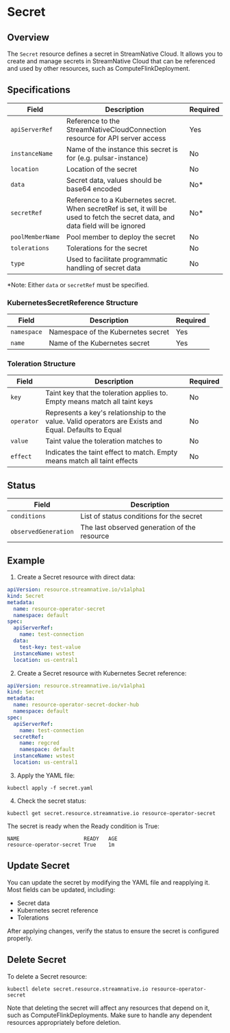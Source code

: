 # Secret

## Overview

The `Secret` resource defines a secret in StreamNative Cloud. It allows you to create and manage secrets in StreamNative Cloud that can be referenced and used by other resources, such as ComputeFlinkDeployment.

## Specifications

| Field | Description | Required |
|-------|-------------|----------|
| `apiServerRef` | Reference to the StreamNativeCloudConnection resource for API server access | Yes |
| `instanceName` | Name of the instance this secret is for (e.g. pulsar-instance) | No |
| `location` | Location of the secret | No |
| `data` | Secret data, values should be base64 encoded | No* |
| `secretRef` | Reference to a Kubernetes secret. When secretRef is set, it will be used to fetch the secret data, and data field will be ignored | No* |
| `poolMemberName` | Pool member to deploy the secret | No |
| `tolerations` | Tolerations for the secret | No |
| `type` | Used to facilitate programmatic handling of secret data | No |

*Note: Either `data` or `secretRef` must be specified.

### KubernetesSecretReference Structure

| Field | Description | Required |
|-------|-------------|----------|
| `namespace` | Namespace of the Kubernetes secret | Yes |
| `name` | Name of the Kubernetes secret | Yes |

### Toleration Structure

| Field | Description | Required |
|-------|-------------|----------|
| `key` | Taint key that the toleration applies to. Empty means match all taint keys | No |
| `operator` | Represents a key's relationship to the value. Valid operators are Exists and Equal. Defaults to Equal | No |
| `value` | Taint value the toleration matches to | No |
| `effect` | Indicates the taint effect to match. Empty means match all taint effects | No |

## Status

| Field | Description |
|-------|-------------|
| `conditions` | List of status conditions for the secret |
| `observedGeneration` | The last observed generation of the resource |

## Example

1. Create a Secret resource with direct data:

```yaml
apiVersion: resource.streamnative.io/v1alpha1
kind: Secret
metadata:
  name: resource-operator-secret
  namespace: default
spec:
  apiServerRef:
    name: test-connection
  data:
    test-key: test-value
  instanceName: wstest
  location: us-central1
```

2. Create a Secret resource with Kubernetes Secret reference:

```yaml
apiVersion: resource.streamnative.io/v1alpha1
kind: Secret
metadata:
  name: resource-operator-secret-docker-hub
  namespace: default
spec:
  apiServerRef:
    name: test-connection
  secretRef:
    name: regcred
    namespace: default
  instanceName: wstest
  location: us-central1
```

3. Apply the YAML file:

```shell
kubectl apply -f secret.yaml
```

4. Check the secret status:

```shell
kubectl get secret.resource.streamnative.io resource-operator-secret
```

The secret is ready when the Ready condition is True:

```shell
NAME                     READY   AGE
resource-operator-secret True    1m
```

## Update Secret

You can update the secret by modifying the YAML file and reapplying it. Most fields can be updated, including:
- Secret data
- Kubernetes secret reference
- Tolerations

After applying changes, verify the status to ensure the secret is configured properly.

## Delete Secret

To delete a Secret resource:

```shell
kubectl delete secret.resource.streamnative.io resource-operator-secret
```

Note that deleting the secret will affect any resources that depend on it, such as ComputeFlinkDeployments. Make sure to handle any dependent resources appropriately before deletion. 